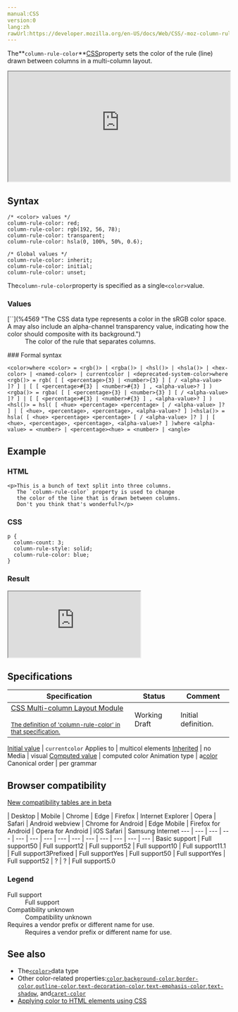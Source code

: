 ```yaml
---
manual:CSS
version:0
lang:zh
rawUrl:https://developer.mozilla.org/en-US/docs/Web/CSS/-moz-column-rule-color
---
```






The**`column-rule-color`**[CSS](%427 "")property sets the color of the rule (line) drawn between columns in a multi-column layout.

<iframe src='https://interactive-examples.mdn.mozilla.net/pages/css/column-rule-color.html' width='100%' height='250'></iframe>

## Syntax<a name="Syntax"></a>

```
/* <color> values */
column-rule-color: red;
column-rule-color: rgb(192, 56, 78);
column-rule-color: transparent;
column-rule-color: hsla(0, 100%, 50%, 0.6);

/* Global values */
column-rule-color: inherit;
column-rule-color: initial;
column-rule-color: unset;
```


The`column-rule-color`property is specified as a single`<color>`value.


### Values<a name="Values"></a>
<dl><dt id=''>[`<color>`](%4569 "The <color> CSS data type represents a color in the sRGB color space. A <color> may also include an alpha-channel transparency value, indicating how the color should composite with its background.")</dt><dd>The color of the rule that separates columns.</dd></dl>
### Formal syntax<a name="Formal_syntax"></a>

```
<color>where <color> = <rgb()> | <rgba()> | <hsl()> | <hsla()> | <hex-color> | <named-color> | currentcolor | <deprecated-system-color>where <rgb()> = rgb( [ [ <percentage>{3} | <number>{3} ] [ / <alpha-value> ]? ] | [ [ <percentage>#{3} | <number>#{3} ] , <alpha-value>? ] )<rgba()> = rgba( [ [ <percentage>{3} | <number>{3} ] [ / <alpha-value> ]? ] | [ [ <percentage>#{3} | <number>#{3} ] , <alpha-value>? ] )<hsl()> = hsl( [ <hue> <percentage> <percentage> [ / <alpha-value> ]? ] | [ <hue>, <percentage>, <percentage>, <alpha-value>? ] )<hsla()> = hsla( [ <hue> <percentage> <percentage> [ / <alpha-value> ]? ] | [ <hue>, <percentage>, <percentage>, <alpha-value>? ] )where <alpha-value> = <number> | <percentage><hue> = <number> | <angle>
```

## Example<a name="Example"></a>

### HTML<a name="HTML"></a>

```
<p>This is a bunch of text split into three columns.
   The `column-rule-color` property is used to change
   the color of the line that is drawn between columns.
   Don't you think that's wonderful?</p>
```

### CSS<a name="CSS"></a>

```
p {
  column-count: 3;
  column-rule-style: solid;
  column-rule-color: blue;
}
```

### Result<a name="Result"></a>


<iframe src='https://mdn.mozillademos.org/en-US/docs/Web/CSS/column-rule-color$samples/Example?revision=1356472' width='null' height='null'></iframe>



## Specifications<a name="Specifications"></a>

Specification | Status | Comment 
 ---  |  ---  |  ---  | 
[CSS Multi-column Layout Module<br></br><small>The definition of &#39;column-rule-color&#39; in that specification.</small>](%29497 "") | Working Draft | Initial definition. 


[Initial value](%28552 "") | `currentcolor` 
Applies to | multicol elements 
[Inherited](%28555 "") | no 
Media | visual 
[Computed value](%28556 "") | computed color 
Animation type | a[color](%28651 "Values of the <color> CSS data type are interpolated on each of their red, green, blue components, each handled as a real, floating-point number. Note that interpolation of colors happens in the alpha-premultiplied sRGBA color space to prevent unexpected grey colors to appear.") 
Canonical order | per grammar 


## Browser compatibility<a name="Browser_compatibility"></a>
[New compatibility tables are in beta<i></i>](%3360 "")

 | <abbr>Desktop<i></i></abbr> | <abbr>Mobile<i></i></abbr> 
 | <abbr>Chrome<i></i></abbr> | <abbr>Edge<i></i></abbr> | <abbr>Firefox<i></i></abbr> | <abbr>Internet Explorer<i></i></abbr> | <abbr>Opera<i></i></abbr> | <abbr>Safari<i></i></abbr> | <abbr>Android webview<i></i></abbr> | <abbr>Chrome for Android<i></i></abbr> | <abbr>Edge Mobile<i></i></abbr> | <abbr>Firefox for Android<i></i></abbr> | <abbr>Opera for Android<i></i></abbr> | <abbr>iOS Safari<i></i></abbr> | <abbr>Samsung Internet<i></i></abbr> 
 ---  |  ---  |  ---  |  ---  |  ---  |  ---  |  ---  |  ---  |  ---  |  ---  |  ---  |  ---  |  ---  |  ---  | 
Basic support | <abbr>Full support</abbr>50 | <abbr>Full support</abbr>12 | <abbr>Full support</abbr>52 | <abbr>Full support</abbr>10 | <abbr>Full support</abbr>11.1 | <abbr>Full support</abbr>3<abbr>Prefixed<i></i></abbr> | <abbr>Full support</abbr>Yes | <abbr>Full support</abbr>50 | <abbr>Full support</abbr>Yes | <abbr>Full support</abbr>52 | <abbr>?</abbr> | <abbr>?</abbr> | <abbr>Full support</abbr>5.0 


### Legend<a name="Legend"></a>
<dl><dt id=''><abbr>Full support</abbr></dt><dd>Full support</dd><dt id=''><abbr>Compatibility unknown</abbr></dt><dd>Compatibility unknown</dd><dt id=''><abbr>Requires a vendor prefix or different name for use.<i></i></abbr></dt><dd>Requires a vendor prefix or different name for use.</dd></dl>

## See also<a name="See_also"></a>

* The[`<color>`](%4569 "The <color> CSS data type represents a color in the sRGB color space. A <color> may also include an alpha-channel transparency value, indicating how the color should composite with its background.")data type
* Other color-related properties:[`color`](%28820 "The color CSS property sets the foreground color value of an element's text content and text decorations. It also sets the currentcolor value, which may be used as an indirect value on other properties, and is the default for other color properties, such as border-color."),[`background-color`](%29451 "The background-color CSS property sets the background color of an element."),[`border-color`](%28869 "The border-color CSS property is a shorthand property for setting the colors on all four sides of an element's border."),[`outline-color`](%29455 "The outline-color CSS property sets the color of an element's outline."),[`text-decoration-color`](%29456 "The text-decoration-color CSS property sets the color of the decorative additions to text that are specified by text-decoration-line; these include underlines and overlines, strikethroughs, and wavy lines like those typically used to indicate content is misspelled (for example). The specified color applies to all such decorative lines in the scope of the property's value."),[`text-emphasis-color`](%29457 "The text-emphasis-color CSS property defines the color used to draw emphasis marks on text being rendered in the HTML document. This value can also be set and reset using the text-emphasis shorthand."),[`text-shadow`](%29458 "The text-shadow CSS property adds shadows to text. It accepts a comma-separated list of shadows to be applied to the text and any of its decorations."), and[`caret-color`](%29459 "The caret-color CSS property sets the color of the insertion caret—the visible indicator of the point at which the next character typed by the user will be inserted—within an element such as <input> or one with the contenteditable attribute set.")
* [Applying color to HTML elements using CSS](%29268 "")



